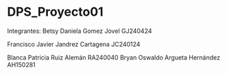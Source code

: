 # DPS_Proyecto01

Integrantes:
Betsy Daniela Gomez Jovel GJ240424

Francisco Javier Jandrez Cartagena JC240124

Blanca Patricia Ruiz Alemán RA240040
Bryan Oswaldo Argueta Hernández AH150281
